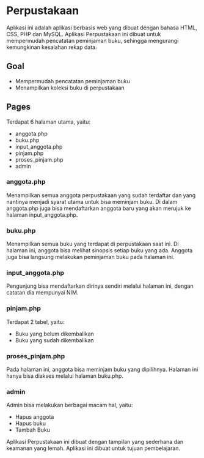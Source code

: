 # Perpustakaan
Aplikasi ini adalah aplikasi berbasis web yang dibuat dengan bahasa HTML, CSS, PHP dan MySQL. Aplikasi Perpustakaan ini dibuat untuk mempermudah pencatatan peminjaman buku, sehingga mengurangi kemungkinan kesalahan rekap data.

## Goal
* Mempermudah pencatatan peminjaman buku
* Menampilkan koleksi buku di perpustakaan

## Pages
Terdapat 6 halaman utama, yaitu:
* anggota.php
* buku.php
* input_anggota.php
* pinjam.php
* proses_pinjam.php
* admin

### anggota.php
Menampilkan semua anggota perpustakaan yang sudah terdaftar dan yang nantinya menjadi syarat utama untuk bisa meminjam buku.
Di dalam anggota.php juga bisa mendaftarkan anggota baru yang akan merujuk ke halaman input_anggota.php.

### buku.php
Menampilkan semua buku yang terdapat di perpustakaan saat ini.
Di halaman ini, anggota bisa melihat sinopsis setiap buku yang ada. Anggota juga bisa langsung melakukan peminjaman buku pada halaman ini.

### input_anggota.php
Pengunjung bisa mendaftarkan dirinya sendiri melalui halaman ini, dengan catatan dia mempunyai NIM.

### pinjam.php
Terdapat 2 tabel, yaitu:
* Buku yang belum dikembalikan
* Buku yang sudah dikembalikan

### proses_pinjam.php
Pada halaman ini, anggota bisa meminjam buku yang dipilihnya. Halaman ini hanya bisa diakses melalui halaman buku.php.

### admin
Admin bisa melakukan berbagai macam hal, yaitu:
* Hapus anggota
* Hapus buku
* Tambah Buku

Aplikasi Perpustakaan ini dibuat dengan tampilan yang sederhana dan keamanan yang lemah. Aplikasi ini dibuat untuk tujuan pembelajaran.